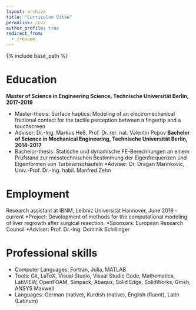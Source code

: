 ```yaml
---
layout: archive
title: "Curriculum Vitae"
permalink: /cv/
author_profile: true
redirect_from:
  - /resume
---
```


{% include base_path %}


Education
======
**Master of Science in Engineering Science, Technische Universität Berlin, 2017-2019**
* Master-thesis: Surface haptics: Modeling of an electromechanical frictional contact for the tactile perception between a fingertip and a touchscreen
* Adviser: Dr.-Ing. Markus Heß, Prof. Dr. rer. nat. Valentin Popov
**Bachelor of Science in Mechanical Engineering, Technische Universität Berlin, 2014-2017**
* Bachelor-thesis: Statische und dynamische FE-Berechnungen an einem Prüfstand zur messtechnischen Bestimmung der Eigenfrequenzen und Eigenformen von Turbinenschaufeln *Adviser: Dr. Dragan Marinkovic, Univ.-Prof. Dr.-Ing. habil. Manfred Zehn

Employment
======
Research assistant at IBNM, Leibniz Universität Hannover, June 2019 - current
*Project: Development of methods for the computational modeling of liver regrowth after surgical resection.
*Sponsors: European Research Council
*Adviser: Prof. Dr.-Ing. Dominik Schillinger


Professional skills
======
* Computer Languages: Fortran, Julia, MATLAB
* Tools: Git, LaTeX, Visual Studio, Visual Studio Code, Mathematica, LabVIEW, OpenFOAM, Simpack, Abaqus, Solid Edge, SolidWorks, Gmsh, ANSYS Maxwell
* Languages: German (native), Kurdish (native), English (fluent), Latin (Latinum)
